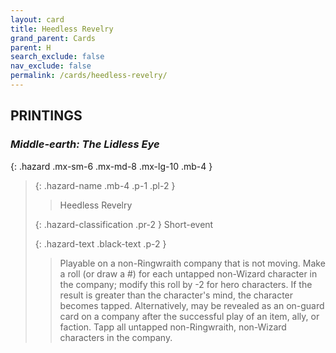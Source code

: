 ```yaml
---
layout: card
title: Heedless Revelry
grand_parent: Cards
parent: H
search_exclude: false
nav_exclude: false
permalink: /cards/heedless-revelry/
---
```


## PRINTINGS


### _Middle-earth: The Lidless Eye_

{: .hazard .mx-sm-6 .mx-md-8 .mx-lg-10 .mb-4 }
> {: .hazard-name .mb-4 .p-1 .pl-2 }
> > <div class="hazard-mp"></div>
> > <div class="card-name">Heedless Revelry</div>
>
> {: .hazard-classification .pr-2 }
> Short-event
>
> {: .hazard-text .black-text .p-2 }
> > Playable on a non-Ringwraith company that is not moving. Make a roll (or draw a #) for each untapped non-Wizard character in the company; modify this roll by -2 for hero characters. If the result is greater than the character's mind, the character becomes tapped.  Alternatively, may be revealed as an on-guard card on a company after the successful play of an item, ally, or faction. Tapp all untapped non-Ringwraith, non-Wizard characters in the company. 
>
